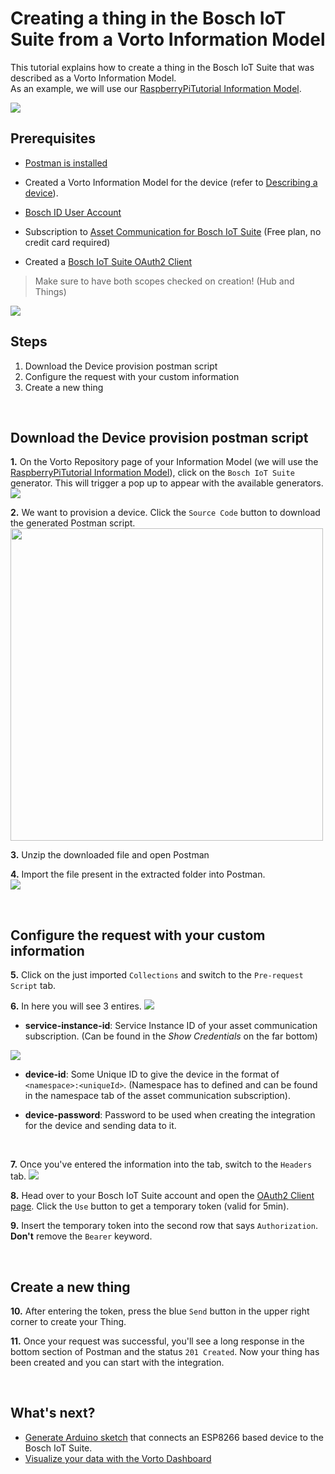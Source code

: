 # Creating a thing in the Bosch IoT Suite from a Vorto Information Model

This tutorial explains how to create a thing in the Bosch IoT Suite that was described as a Vorto Information Model.   
As an example, we will use our [RaspberryPiTutorial Information Model](https://vorto.eclipse.org/#/details/org.eclipse.vorto.tutorials:RaspberryPiTutorial:1.0.0). 

<img src="../images/tutorials/create_thing/raspbi_IM.png" />

<br />

## Prerequisites

* [Postman is installed](https://www.getpostman.com/downloads/)

* Created a Vorto Information Model for the device (refer to [Describing a device](describe_tisensor.md)).

* [Bosch ID User Account](https://accounts.bosch-iot-suite.com)

* Subscription to [Asset Communication for Bosch IoT Suite](https://www.bosch-iot-suite.com/asset-communication/) (Free plan, no credit card required)

* Created a [Bosch IoT Suite OAuth2 Client](https://accounts.bosch-iot-suite.com/oauth2-clients/)
> Make sure to have both scopes checked on creation! (Hub and Things)
<img src="../images/tutorials/create_thing/oauth2_client.png" />

<br />

## Steps
1. Download the Device provision postman script
2. Configure the request with your custom information
3. Create a new thing

<br />

## Download the Device provision postman script

**1.** On the Vorto Repository page of your Information Model (we will use the [RaspberryPiTutorial Information Model](https://vorto.eclipse.org/#/details/org.eclipse.vorto.tutorials:RaspberryPiTutorial:1.0.0)), click on the `Bosch IoT Suite` generator. This will trigger a pop up to appear with the available generators.     
<img src="../images/tutorials/create_thing/code_generators.png" />

**2.** We want to provision a device. Click the `Source Code` button to download the generated Postman script.
<img src="../images/tutorials/create_thing/provision_device_dl.PNG" height="500"/>

**3.** Unzip the downloaded file and open Postman   

**4.** Import the file present in the extracted folder into Postman.   
<img src="../images/tutorials/create_thing/import_jspm.png" />

<br />

## Configure the request with your custom information

**5.** Click on the just imported `Collections` and switch to the `Pre-request Script` tab.

**6.** In here you will see 3 entires. 
<img src="../images/tutorials/create_thing/pre_requeset_script.png" />

- **service-instance-id**: Service Instance ID of your asset communication subscription. (Can be found in the *Show Credentials* on the far bottom)
<img src="../images/tutorials/create_thing/service_isntance_id.png" />

- **device-id**: Some Unique ID to give the device in the format of `<namespace>:<uniqueId>`. (Namespace has to defined and can be found in the namespace tab of the asset communication subscription).

- **device-password**: Password to be used when creating the integration for the device and sending data to it.

<br />

**7.** Once you've entered the information into the tab, switch to the `Headers` tab.
<img src="../images/tutorials/create_thing/bearer_token.png" />

**8.** Head over to your Bosch IoT Suite account and open the [OAuth2 Client page](https://accounts.bosch-iot-suite.com/oauth2-clients). Click the `Use` button to get a temporary token (valid for 5min).

**9.** Insert the temporary token into the second row that says `Authorization`. **Don't** remove the `Bearer` keyword.

<br />

## Create a new thing

**10.** After entering the token, press the blue `Send` button in the upper right corner to create your Thing.

**11.** Once your request was successful, you'll see a long response in the bottom section of Postman and the status `201 Created`. Now your thing has been created and you can start with the integration. 

<br />

## What's next?

- [Generate Arduino sketch](connect_esp8266.md) that connects an ESP8266 based device to the Bosch IoT Suite.
- [Visualize your data with the Vorto Dashboard](./create_webapp_dashboard.md)
